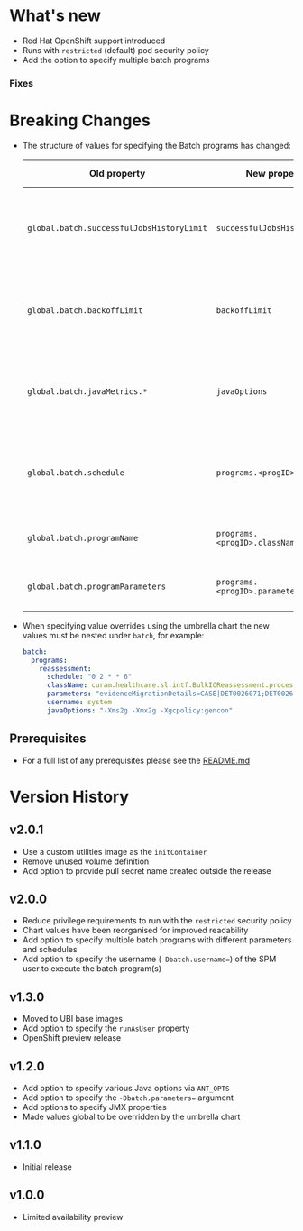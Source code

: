 # What's new

* Red Hat OpenShift support introduced
* Runs with `restricted` (default) pod security policy
* Add the option to specify multiple batch programs

### Fixes

# Breaking Changes

* The structure of values for specifying the Batch programs has changed:

  | Old property | New property | Default value | Comment |
  | ------------ | ------------ | ------------- | ------- |
  | `global.batch.successfulJobsHistoryLimit` | `successfulJobsHistoryLimit` | `3` | Different jobs can maintain different history sizes by providing this key under the respective program specification. |
  | `global.batch.backoffLimit` | `backoffLimit` | `5` | Different jobs can maintain a different number of retries by providing this key under the respective program specification. |
  | `global.batch.javaMetrics.*` | `javaOptions` | `-Xms1g -Xmx1g` | Java options to be specified via `ANT_OPTS`. Previously specified as 2 separate keys, `antOpts` and `heapSize` |
  | `global.batch.schedule` | `programs.<progID>.schedule` | `*/30 * * * *` | Different schedules can be specified for different batch jobs. The default schedule applies to any jobs queued in the system. |
  | `global.batch.programName` | `programs.<progID>.className` | `''` | Java class for the Batch batch process (`-Dbatch.program=`) |
  | `global.batch.programParameters` | `programs.<progID>.parameters` | `''` | Parameters, if any, to be passed to the batch process (`-Dbatch.parameters=`) |


* When specifying value overrides using the umbrella chart the new values must be nested under `batch`, for example:

  ```yaml
  batch:
    programs:
      reassessment:
        schedule: "0 2 * * 6"
        className: curam.healthcare.sl.intf.BulkICReassessment.process
        parameters: "evidenceMigrationDetails=CASE|DET0026071;DET0026027|CT26301"
        username: system
        javaOptions: "-Xms2g -Xmx2g -Xgcpolicy:gencon"
  ```

## Prerequisites

* For a full list of any prerequisites please see the [README.md](README.md)

# Version History

## v2.0.1

* Use a custom utilities image as the `initContainer`
* Remove unused volume definition
* Add option to provide pull secret name created outside the release

## v2.0.0

* Reduce privilege requirements to run with the `restricted` security policy
* Chart values have been reorganised for improved readability
* Add option to specify multiple batch programs with different parameters and schedules
* Add option to specify the username (`-Dbatch.username=`) of the SPM user to execute the batch program(s)

## v1.3.0

* Moved to UBI base images
* Add option to specify the `runAsUser` property
* OpenShift preview release

## v1.2.0

* Add option to specify various Java options via `ANT_OPTS`
* Add option to specify the `-Dbatch.parameters=` argument
* Add options to specify JMX properties
* Made values global to be overridden by the umbrella chart

## v1.1.0

* Initial release

## v1.0.0

* Limited availability preview
